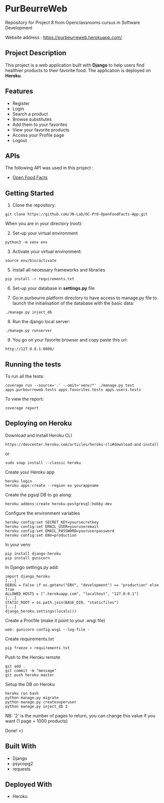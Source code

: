 # PurBeurreWeb
Repository for Project 8 from Openclassrooms cursus in Software Development

Website address : https://purbeurreweb.herokuapp.com/

## Project Description
This project is a web application built with **Django** to help users find healthier products to their favorite food.
The application is deployed on **Heroku**.

## Features
* Register
* Login
* Search a product
* Browse substitutes
* Add them to your favorites
* View your favorite products
* Access your Profile page
* Logout

## APIs
The following API was used in this project :
* [Open Food Facts](https://developers.google.com/maps/get-started/)

## Getting Started

1. Clone the repository:
```
git clone https://github.com/JN-Lab/OC-Pr8-OpenFoodFacts-App.git
```

When you are in your directory (root):

2. Set-up your virtual environment
```
python3 -m venv env
```

3. Activate your virtual environment:
```
source env/bin/activate
```

5. Install all necessary frameworks and libraries
```
pip install -r requirements.txt
```

6. Set-up your database in **settings.py** file

7. Go in purbeurre platform directory to have access to manage.py file to launch the initialisation of the database with the basic data:
```
./manage.py inject_db
```

8. Run the django local server:
```
./manage.py runserver
```

9. You go on your favorite browser and copy paste this url:
```
http://127.0.0.1:8000/
```

## Running the tests
To run all the tests:
```
coverage run --source='.' --omit='venv/*' ./manage.py test apps.purbeurreweb.tests apps.favorites.tests apps.users.tests
```
To view the report:
```
coverage report
```

## Deploying on Heroku
Download and install Heroku CLI
```
https://devcenter.heroku.com/articles/heroku-cli#download-and-install
```
or
```
sudo snap install --classic heroku
```

Create your Heroku app
```
heroku login
heroku apps:create --region eu yourappname
```
Create the pgsql DB to go along:
```
heroku addons:create heroku-postgresql:hobby-dev
```

Configure the environment variables
```
heroku config:set SECRET_KEY=yoursecretkey
heroku config:set EMAIL_USER=youruseremail
heroku config:set EMAIL_PASSWORD=youruserpassword
heroku config:set ENV=production
```

In your venv
```
pip install django-heroku
pip install gunicorn
```

In Django settings.py add:
```
import django_heroku
[...]
DEBUG = False if os.getenv("ENV", "development") == "production" else True
ALLOWED_HOSTS = [".herokuapp.com", "localhost", "127.0.0.1"]
[...]
STATIC_ROOT = os.path.join(BASE_DIR, "staticfiles")
[...]
django_heroku.settings(locals())
```

Create a Procfile (make it point to your .wsgi file)
```
web: gunicorn config.wsgi --log-file -
```

Create requirements.txt
```
pip freeze > requirements.txt
```

Push to the Heroku remote
```
git add .
git commit -m "message"
git push heroku master
```

Setup the DB on Heroku
```
heroku run bash
python manage.py migrate
python manage.py createsuperuser
python manage.py inject_db 3
```
NB: '2' is the number of pages to return, you can change this value if you want (1 page = 1000 products)

Done! =)

## Built With
* Django
* psycopg2
* requests

## Deployed With
* Heroku
